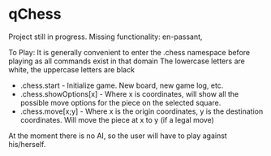 # qChess

Project still in progress.
Missing functionality: en-passant, 


To Play:
It is generally convenient to enter the .chess namespace before playing as all commands exist in that domain
The lowercase letters are white, the uppercase letters are black

* .chess.start - Initialize game. New board, new game log, etc. 
* .chess.showOptions[x] - Where x is coordinates, will show all the possible move options for the piece on the selected square. 
* .chess.move[x;y] - Where x is the origin coordinates, y is the destination coordinates. Will move the piece at x to y (if a legal move)

At the moment there is no AI, so the user will have to play against his/herself. 
